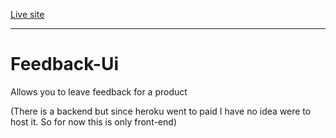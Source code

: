 [Live site](https://feedback-ui-eta.vercel.app/)
<hr>

# Feedback-Ui
Allows you to leave feedback for a product

(There is a backend but since heroku went to paid I have no idea were to host it. So for now this is only front-end)

